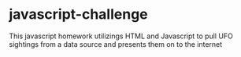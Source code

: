 # javascript-challenge

This javascript homework utilizings HTML and Javascript to pull UFO sightings from a data source and presents them on to the internet

